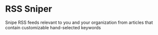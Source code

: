 # RSS Sniper
Snipe RSS feeds relevant to you and your organization from articles that contain customizable hand-selected keywords
